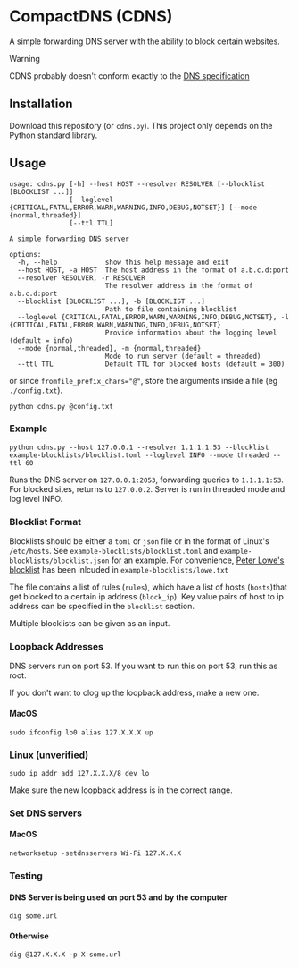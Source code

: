 # CompactDNS (CDNS)
A simple forwarding DNS server with the ability to block certain websites.

> [!WARNING]
> CDNS probably doesn't conform exactly to the [DNS specification](https://www.rfc-editor.org/rfc/rfc1035)

## Installation

Download this repository (or `cdns.py`). This project only depends on the Python standard library.


## Usage
```
usage: cdns.py [-h] --host HOST --resolver RESOLVER [--blocklist [BLOCKLIST ...]]
               [--loglevel {CRITICAL,FATAL,ERROR,WARN,WARNING,INFO,DEBUG,NOTSET}] [--mode {normal,threaded}]
               [--ttl TTL]

A simple forwarding DNS server

options:
  -h, --help            show this help message and exit
  --host HOST, -a HOST  The host address in the format of a.b.c.d:port
  --resolver RESOLVER, -r RESOLVER
                        The resolver address in the format of a.b.c.d:port
  --blocklist [BLOCKLIST ...], -b [BLOCKLIST ...]
                        Path to file containing blocklist
  --loglevel {CRITICAL,FATAL,ERROR,WARN,WARNING,INFO,DEBUG,NOTSET}, -l {CRITICAL,FATAL,ERROR,WARN,WARNING,INFO,DEBUG,NOTSET}
                        Provide information about the logging level (default = info)
  --mode {normal,threaded}, -m {normal,threaded}
                        Mode to run server (default = threaded)
  --ttl TTL             Default TTL for blocked hosts (default = 300)
```

or since `fromfile_prefix_chars="@"`, store the arguments inside a file (eg `./config.txt`).
```
python cdns.py @config.txt
```
### Example
```
python cdns.py --host 127.0.0.1 --resolver 1.1.1.1:53 --blocklist example-blocklists/blocklist.toml --loglevel INFO --mode threaded --ttl 60
```
Runs the DNS server on `127.0.0.1:2053`, forwarding queries to `1.1.1.1:53`. For blocked sites, returns to `127.0.0.2`. Server is run in threaded mode and log level INFO.

### Blocklist Format
Blocklists should be either a `toml` or `json` file or in the format of Linux's `/etc/hosts`. See `example-blocklists/blocklist.toml` and `example-blocklists/blocklist.json` for an example. For convenience, [Peter Lowe's blocklist](https://pgl.yoyo.org/adservers/) has been inlcuded in `example-blocklists/lowe.txt`

The file contains a list of rules (`rules`), which have a list of hosts (`hosts`)that get blocked to a certain ip address (`block_ip`). Key value pairs of host to ip address can be specified in the `blocklist` section.

Multiple blocklists can be given as an input.
### Loopback Addresses

DNS servers run on port 53. If you want to run this on port 53, run this as root.

If you don't want to clog up the loopback address, make a new one.
#### MacOS
```
sudo ifconfig lo0 alias 127.X.X.X up
```
### Linux (unverified)
```
sudo ip addr add 127.X.X.X/8 dev lo
```
Make sure the new loopback address is in the correct range.

### Set DNS servers
#### MacOS
```
networksetup -setdnsservers Wi-Fi 127.X.X.X
```
### Testing
#### DNS Server is being used on port 53 and by the computer
```
dig some.url
```
#### Otherwise
```
dig @127.X.X.X -p X some.url
```

